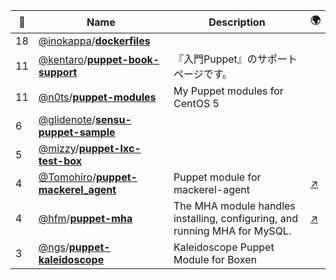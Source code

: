 |:star2: | Name | Description | 🌍|
|---|---|---|---|
|18|[@inokappa](https://github.com/inokappa)/[**dockerfiles**](https://github.com/inokappa/dockerfiles)|||
|11|[@kentaro](https://github.com/kentaro)/[**puppet-book-support**](https://github.com/kentaro/puppet-book-support)|『入門Puppet』のサポートページです。||
|11|[@n0ts](https://github.com/n0ts)/[**puppet-modules**](https://github.com/n0ts/puppet-modules)|My Puppet modules for CentOS 5||
|6|[@glidenote](https://github.com/glidenote)/[**sensu-puppet-sample**](https://github.com/glidenote/sensu-puppet-sample)|||
|5|[@mizzy](https://github.com/mizzy)/[**puppet-lxc-test-box**](https://github.com/mizzy/puppet-lxc-test-box)|||
|4|[@Tomohiro](https://github.com/Tomohiro)/[**puppet-mackerel_agent**](https://github.com/Tomohiro/puppet-mackerel_agent)|Puppet module for mackerel-agent|[:arrow_upper_right:](https://forge.puppetlabs.com/tomohiro/mackerel_agent)|
|4|[@hfm](https://github.com/hfm)/[**puppet-mha**](https://github.com/hfm/puppet-mha)|The MHA module handles installing, configuring, and running MHA for MySQL.|[:arrow_upper_right:](https://forge.puppetlabs.com/hfm/mha)|
|3|[@ngs](https://github.com/ngs)/[**puppet-kaleidoscope**](https://github.com/ngs/puppet-kaleidoscope)|Kaleidoscope Puppet Module for Boxen||

